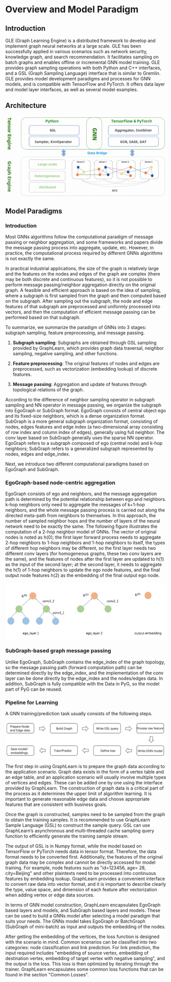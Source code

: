 # Overview and Model Paradigm

## Introduction

GLE (Graph Learning Engine) is a distributed framework to develop and implement graph neural networks at a large scale. GLE has been successfully applied in various scenarios such as network security, knowledge graph, and search recommendation. It facilitates sampling on batch graphs and enables offline or incremental GNN model training. GLE provides graph sampling operations with both Python and C++ interfaces, and a GSL (Graph Sampling Language) interface that is similar to Gremlin. GLE provides model development paradigms and processes for GNN models, and is compatible with TensorFlow and PyTorch. It offers data layer and model layer interfaces, as well as several model examples.

## Architecture

![graphlearn architecture](../../images/../docs/images/gle_arch.png)

## Model Paradigms

### Introduction
Most GNNs algorithms follow the computational paradigm of message passing or neighbor aggregation, and some frameworks and papers divide the message passing process into aggregate, update, etc. However, in practice, the computational process required by different GNNs algorithms is not exactly the same.

In practical industrial applications, the size of the graph is relatively large and the features on the nodes and edges of the graph are complex (there may be both discrete and continuous features), so it is not possible to perform message passing/neighbor aggregation directly on the original graph. A feasible and efficient approach is based on the idea of sampling, where a subgraph is first sampled from the graph and then computed based on the subgraph. After sampling out the subgraph, the node and edge features of that subgraph are preprocessed and uniformly processed into vectors, and then the computation of efficient message passing can be performed based on that subgraph.

To summarize, we summarize the paradigm of GNNs into 3 stages: subgraph sampling, feature preprocessing, and message passing.

1. **Subgraph sampling**: Subgraphs are obtained through GSL sampling provided by GraphLearn, which provides graph data traversal, neighbor sampling, negative sampling, and other functions.

2. **Feature preprocessing**: The original features of nodes and edges are preprocessed, such as vectorization (embedding lookup) of discrete features.

3. **Message passing**: Aggregation and update of features through topological relations of the graph.

According to the difference of neighbor sampling operator in subgraph sampling and NN operator in message passing, we organize the subgraph into EgoGraph or SubGraph format. EgoGraph consists of central object ego and its fixed-size neighbors, which is a dense organization format. SubGraph is a more general subgraph organization format, consisting of nodes, edges features and edge index (a two-dimensional array consisting of row index and column index of edges), generally using full neighbor. The conv layer based on SubGraph generally uses the sparse NN operator. EgoGraph refers to a subgraph composed of ego (central node) and k-hop neighbors; SubGraph refers to a generalized subgraph represented by nodes, edges and edge_index.

Next, we introduce two different computational paradigms based on EgoGraph and SubGraph.

### EgoGraph-based node-centric aggregation
EgoGraph consists of ego and neighbors, and the message aggregation path is determined by the potential relationship between ego and neighbors. k-hop neighbors only need to aggregate the messages of k+1-hop neighbors, and the whole message passing process is carried out along the directed meta-path from neighbors to themselves. In this approach, the number of sampled neighbor hops and the number of layers of the neural network need to be exactly the same. The following figure illustrates the computation of a 2-hop neighbor model of GNNs. The vector of original nodes is noted as h(0); the first layer forward process needs to aggregate 2-hop neighbors to 1-hop neighbors and 1-hop neighbors to itself, the types of different hop neighbors may be different, so the first layer needs two different conv layers (for homogeneous graphs, these two conv layers are the same), and the features of nodes after the first layer are updated to h(1) as the input of the second layer; at the second layer, it needs to aggregate the h(1) of 1-hop neighbors to update the ego node features, and the final output node features h(2) as the embedding of the final output ego node.

![egograph](../../images/../docs/images/egolayer.png)

### SubGraph-based graph message passing
Unlike EgoGraph, SubGraph contains the edge_index of the graph topology, so the message passing path (forward computation path) can be determined directly by the edge_index, and the implementation of the conv layer can be done directly by the edge_index and the nodes/edges data. In addition, SubGraph is fully compatible with the Data in PyG, so the model part of PyG can be reused.

### Pipeline for Learning

A GNN training/prediction task usually consists of the following steps.

![pipeline](../../images/../docs/images/gle_pipeline.png)

The first step in using GraphLearn is to prepare the graph data according to the application scenario. Graph data exists in the form of a vertex table and an edge table, and an application scenario will usually involve multiple types of vertices and edges. These can be added one by one using the interface provided by GraphLearn. The construction of graph data is a critical part of the process as it determines the upper limit of algorithm learning. It is important to generate reasonable edge data and choose appropriate features that are consistent with business goals.

Once the graph is constructed, samples need to be sampled from the graph to obtain the training samples. It is recommended to use GraphLearn Sample Language (GSL) to construct the sample query. GSL can use GraphLearn’s asynchronous and multi-threaded cache sampling query function to efficiently generate the training sample stream.

The output of GSL is in Numpy format, while the model based on TensorFlow or PyTorch needs data in tensor format. Therefore, the data format needs to be converted first. Additionally, the features of the original graph data may be complex and cannot be directly accessed for model training. For example, node features such as "id=123456, age= 28, city=Beijing" and other plaintexts need to be processed into continuous features by embedding lookup. GraphLearn provides a convenient interface to convert raw data into vector format, and it is important to describe clearly the type, value space, and dimension of each feature after vectorization when adding vertex or edge data sources.

In terms of GNN model construction, GraphLearn encapsulates EgoGraph based layers and models, and SubGraph based layers and models. These can be used to build a GNNs model after selecting a model paradigm that suits your needs. The GNNs model takes EgoGraph or BatchGraph (SubGraph of mini-batch) as input and outputs the embedding of the nodes.

After getting the embedding of the vertices, the loss function is designed with the scenario in mind. Common scenarios can be classified into two categories: node classification and link prediction. For link prediction, the input required includes "embedding of source vertex, embedding of destination vertex, embedding of target vertex with negative sampling", and the output is the loss. This loss is then optimized by iterating through the trainer. GraphLearn encapsulates some common loss functions that can be found in the section "Common Losses".
